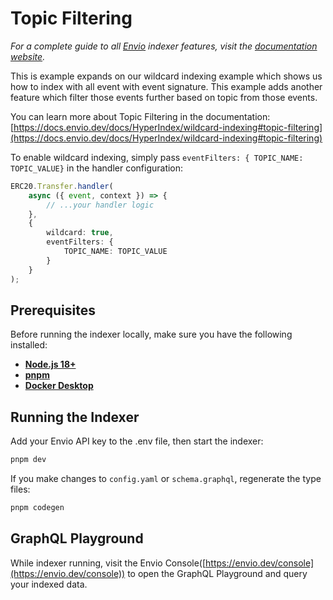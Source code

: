 # Topic Filtering

_For a complete guide to all [Envio](https://envio.dev) indexer features, visit the [documentation website](https://docs.envio.dev)._

This is example expands on our wildcard indexing example which shows us how to index with all event with event signature. This example adds another feature which filter those events further based on topic from those events.

You can learn more about Topic Filtering in the documentation: [https://docs.envio.dev/docs/HyperIndex/wildcard-indexing#topic-filtering](https://docs.envio.dev/docs/HyperIndex/wildcard-indexing#topic-filtering)

To enable wildcard indexing, simply pass `eventFilters: { TOPIC_NAME: TOPIC_VALUE}` in the handler configuration:

```ts
ERC20.Transfer.handler(
    async ({ event, context }) => {
        // ...your handler logic
    },
    { 
        wildcard: true, 
        eventFilters: { 
            TOPIC_NAME: TOPIC_VALUE
        } 
    }
);
```

## Prerequisites

Before running the indexer locally, make sure you have the following installed:

-   **[Node.js 18+](https://nodejs.org/en/download/)**
-   **[pnpm](https://pnpm.io/installation)**
-   **[Docker Desktop](https://www.docker.com/products/docker-desktop/)**

## Running the Indexer

Add your Envio API key to the .env file, then start the indexer:

```bash
pnpm dev
```

If you make changes to `config.yaml` or `schema.graphql`, regenerate the type files:

```bash
pnpm codegen
```

## GraphQL Playground

While indexer running, visit the Envio Console([https://envio.dev/console](https://envio.dev/console)) to open the GraphQL Playground and query your indexed data.